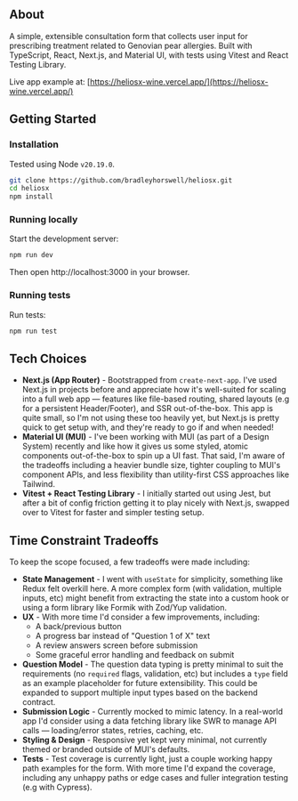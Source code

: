 ## About

A simple, extensible consultation form that collects user input for prescribing treatment related to Genovian pear allergies. Built with TypeScript, React, Next.js, and Material UI, with tests using Vitest and React Testing Library.

Live app example at: [https://heliosx-wine.vercel.app/](https://heliosx-wine.vercel.app/)

## Getting Started

### Installation

Tested using Node `v20.19.0`.

```bash
git clone https://github.com/bradleyhorswell/heliosx.git
cd heliosx
npm install
```

### Running locally

Start the development server:

```bash
npm run dev
```

Then open http://localhost:3000 in your browser.

### Running tests

Run tests:

```bash
npm run test
```

## Tech Choices

- **Next.js (App Router)** - Bootstrapped from `create-next-app`. I've used Next.js in projects before and appreciate how it's well-suited for scaling into a full web app — features like file-based routing, shared layouts (e.g for a persistent Header/Footer), and SSR out-of-the-box. This app is quite small, so I'm not using these too heavily yet, but Next.js is pretty quick to get setup with, and they're ready to go if and when needed!
- **Material UI (MUI)** - I've been working with MUI (as part of a Design System) recently and like how it gives us some styled, atomic components out-of-the-box to spin up a UI fast. That said, I'm aware of the tradeoffs including a heavier bundle size, tighter coupling to MUI's component APIs, and less flexibility than utility-first CSS approaches like Tailwind.
- **Vitest + React Testing Library** - I initially started out using Jest, but after a bit of config friction getting it to play nicely with Next.js, swapped over to Vitest for faster and simpler testing setup.

## Time Constraint Tradeoffs

To keep the scope focused, a few tradeoffs were made including:

- **State Management** - I went with `useState` for simplicity, something like Redux felt overkill here. A more complex form (with validation, multiple inputs, etc) might benefit from extracting the state into a custom hook or using a form library like Formik with Zod/Yup validation.
- **UX** - With more time I'd consider a few improvements, including:
  - A back/previous button
  - A progress bar instead of "Question 1 of X" text
  - A review answers screen before submission
  - Some graceful error handling and feedback on submit
- **Question Model** - The question data typing is pretty minimal to suit the requirements (no `required` flags, validation, etc) but includes a `type` field as an example placeholder for future extensibility. This could be expanded to support multiple input types based on the backend contract.
- **Submission Logic** - Currently mocked to mimic latency. In a real-world app I'd consider using a data fetching library like SWR to manage API calls — loading/error states, retries, caching, etc.
- **Styling & Design** - Responsive yet kept very minimal, not currently themed or branded outside of MUI's defaults.
- **Tests** - Test coverage is currently light, just a couple working happy path examples for the form. With more time I'd expand the coverage, including any unhappy paths or edge cases and fuller integration testing (e.g with Cypress).
